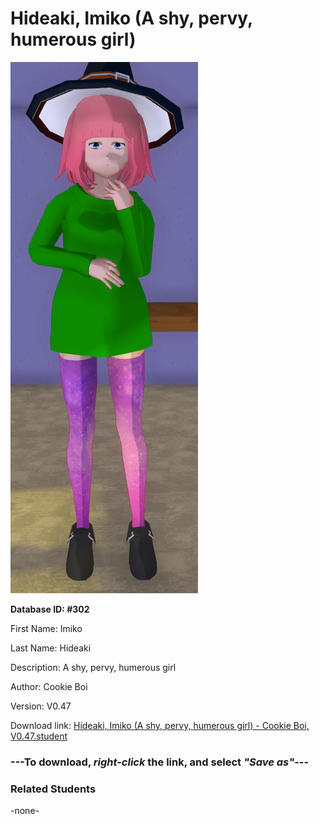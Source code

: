 # Hideaki, Imiko (A shy, pervy, humerous girl)

<img src="Files/Hideaki, Imiko (A shy, pervy, humerous girl).png" title="Hideaki, Imiko (A shy, pervy, humerous girl) - Cookie Boi, V0.47">

**Database ID: #302**

First Name: Imiko

Last Name: Hideaki

Description: A shy, pervy, humerous girl

Author: Cookie Boi

Version: V0.47

Download link: <a href="https://raw.githubusercontent.com/Arbiter1223/Daigaku-Gurashi-Custom-Students/master/Students/Files/Hideaki%2C%20Imiko%20(A%20shy%2C%20pervy%2C%20humerous%20girl)%20-%20Cookie%20Boi%2C%20V0.47.student">Hideaki, Imiko (A shy, pervy, humerous girl) - Cookie Boi, V0.47.student</a>

### ---**To download, _right-click_ the link, and select _"Save as"_**---

### Related Students

-none-
